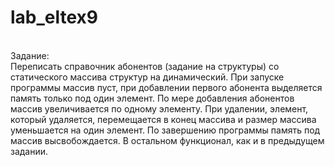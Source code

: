 # lab_eltex9
<br>Задание:<br>
Переписать справочник абонентов (задание на структуры) со статического массива структур на динамический. При запуске программы массив пуст, при добавлении первого абонента выделяется память только под один элемент. По мере добавления абонентов массив увеличивается по одному элементу. При удалении, элемент, который удаляется, перемещается в конец массива и размер массива уменьшается на один элемент. По завершению программы память под массив высвобождается. В остальном функционал, как и в предыдущем задании.
